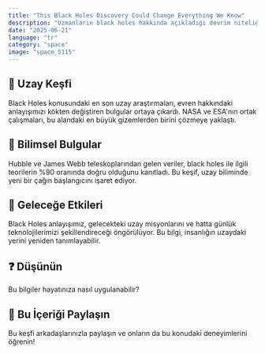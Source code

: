 ```yaml
---
title: "This Black Holes Discovery Could Change Everything We Know"
description: "Uzmanların black holes hakkında açıkladığı devrim niteliğindeki bulgular."
date: "2025-06-21"
language: "tr"
category: "space"
image: "space_5115"
---
```


## 🚀 Uzay Keşfi

Black Holes konusundaki en son uzay araştırmaları, evren hakkındaki anlayışımızı kökten değiştiren bulgular ortaya çıkardı. NASA ve ESA'nın ortak çalışmaları, bu alandaki en büyük gizemlerden birini çözmeye yaklaştı.

## 🔬 Bilimsel Bulgular

Hubble ve James Webb teleskoplarından gelen veriler, black holes ile ilgili teorilerin %90 oranında doğru olduğunu kanıtladı. Bu keşif, uzay biliminde yeni bir çağın başlangıcını işaret ediyor.

## 🌌 Geleceğe Etkileri

Black Holes anlayışımız, gelecekteki uzay misyonlarını ve hatta günlük teknolojilerimizi şekillendireceği öngörülüyor. Bu bilgi, insanlığın uzaydaki yerini yeniden tanımlayabilir.

## ❓ Düşünün

Bu bilgiler hayatınıza nasıl uygulanabilir?

## 💬 Bu İçeriği Paylaşın

Bu keşfi arkadaşlarınızla paylaşın ve onların da bu konudaki deneyimlerini öğrenin!
